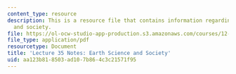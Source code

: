 ```yaml
---
content_type: resource
description: This is a resource file that contains information regarding earth science
  and society.
file: https://ol-ocw-studio-app-production.s3.amazonaws.com/courses/12-001-introduction-to-geology-fall-2013/aa123b818503ad107b864c3c21571f95_MIT12_001F13_Lec35Notes.pdf
file_type: application/pdf
resourcetype: Document
title: 'Lecture 35 Notes: Earth Science and Society'
uid: aa123b81-8503-ad10-7b86-4c3c21571f95
---
```

